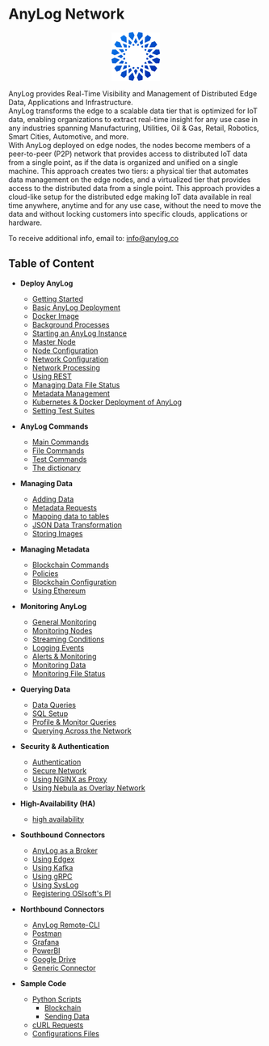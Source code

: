 # AnyLog Network 

<div align="center">
    <img src="imgs/anylog_logo.png" />
</div> 

AnyLog provides Real-Time Visibility and Management of Distributed Edge Data, Applications and Infrastructure.   
AnyLog transforms the edge to a scalable data tier that is optimized for IoT data, enabling organizations
to extract real-time insight for any use case in any industries spanning Manufacturing, Utilities, Oil & Gas, Retail,
Robotics, Smart Cities, Automotive, and more.  
With AnyLog deployed on edge nodes, the nodes become members of a peer-to-peer (P2P) network that provides access to
distributed IoT data from a single point, as if the data is organized and unified on a single machine. 
This approach creates two tiers: a physical tier that automates data management on the edge nodes, and a virtualized tier that
provides access to the distributed data from a single point.
This approach provides a cloud-like setup for the distributed edge making IoT data available in real time anywhere, anytime 
and for any use case, without the need to move the data and without locking customers into specific clouds, applications or hardware.

To receive additional info, email to: [info@anylog.co](mailto:info@anylog.co)


## Table of Content 
* **Deploy AnyLog**
  * [Getting Started](getting%20started.md)
  * [Basic AnyLog Deployment](training/)
  * [Docker Image](docker%20image.md)
  * [Background Processes](background%20processes.md)
  * [Starting an AnyLog Instance](starting%20an%20anylog%20instance.md)
  * [Master Node](master%20node.md)
  * [Node Configuration](node%20configuration.md)  
  * [Network Configuration](network%20configuration.md)
  * [Network Processing](network%20processing.md)  
  * [Using REST](using%20rest.md)
  * [Managing Data File Status](managing%20data%20files%20status.md)
  * [Metadata Management](metadata%20management.md)
  * [Kubernetes & Docker Deployment of AnyLog](deployments) 
  * [Setting Test Suites](test%20suites.md)
  
* **AnyLog Commands**
  * [Main Commands](anylog%20commands.md)
  * [File Commands](file%20commands.md)
  * [Test Commands](test%20commands.md)
  * [The dictionary](dictionary.md)
  
* **Managing Data**
  * [Adding Data](adding%20data.md)
  * [Metadata Requests](metadata%20requests.md)
  * [Mapping data to tables](mapping%20data%20to%20tables.md)
  * [JSON Data Transformation](json%20data%20transformation.md)
  * [Storing Images](image%20mapping.md)
  
* **Managing Metadata**
  * [Blockchain Commands](blockchain%20commands.md)
  * [Policies](policies.md#policies-based-metadata)  
  * [Blockchain Configuration](blockchain%20configuration.md)
  * [Using Ethereum](using%20ethereum.md)
 
* **Monitoring AnyLog**
  * [General Monitoring](monitoring%20calls.md) 
  * [Monitoring Nodes](monitoring%20nodes.md)
  * [Streaming Conditions](streaming%20conditions.md)
  * [Logging Events](logging%20events.md)
  * [Alerts & Monitoring](alerts%20and%20monitoring.md)
  * [Monitoring Data](monitoring%20data.md)
  * [Monitoring File Status](managing%20data%20files%20status.md)
    
* **Querying Data**
  * [Data Queries](queries.md)
  * [SQL Setup](sql%20setup.md)
  * [Profile & Monitor Queries](profiling%20and%20monitoring%20queries.md)
  * [Querying Across the Network](network%20processing.md)

* **Security & Authentication**
  * [Authentication](authentication.md)
  * [Secure Network](secure%20network.md)
  * [Using NGINX as Proxy](deployments/Networking%20&%20Security/nginx.md)
  * [Using Nebula as Overlay Network](deployments/Networking%20&%20Security/nebula.md)

* **High-Availability (HA)**
  * [high availability](high%20availability.md)

* **Southbound Connectors**
  * [AnyLog as a Broker](message%20broker.md) 
  * [Using Edgex](using%20edgex.md)
  * [Using Kafka](using%20kafka.md)
  * [Using gRPC](using%20grpc.md)
  * [Using SysLog](using%20syslog.md)
  * [Registering OSIsoft's PI](registering%20pi%20in%20the%20anylog%20network.md)

* **Northbound Connectors**
  * [AnyLog Remote-CLI](northbound%20connectors/remote_cli.md)
  * [Postman](northbound%20connectors/using%20postman.md)
  * [Grafana](northbound%20connectors/using%20grafana.md)
  * [PowerBI](northbound%20connectors/PowerBI.md)
  * [Google Drive](northbound%20connectors/Google.md)
  * [Generic Connector](northbound%20connectors/postgres%20connector.md)

* **Sample Code**
  * [Python Scripts](examples/Sample%20Python%20Scripts)
    * [Blockchain](examples/Sample%20Python%20Scripts/blockchain_add_policy_simple.py)
    * [Sending Data](examples/Sample%20Python%20Scripts/data)
  * [cURL Requests](examples/curl.sh)
  * [Configurations Files](examples/Configuration.md)